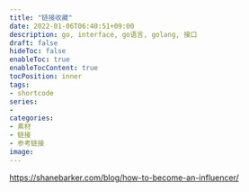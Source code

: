 ```yaml
---
title: "链接收藏"
date: 2022-01-06T06:40:51+09:00
description: go, interface, go语言, golang, 接口
draft: false
hideToc: false
enableToc: true
enableTocContent: true
tocPosition: inner
tags:
- shortcode
series:
-
categories:
- 素材
- 链接
- 参考链接
image: 
---
```



https://shanebarker.com/blog/how-to-become-an-influencer/